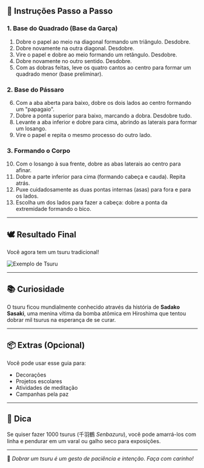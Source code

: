 ## 🧾 Instruções Passo a Passo

### 1. Base do Quadrado (Base da Garça)

1. Dobre o papel ao meio na diagonal formando um triângulo. Desdobre.
2. Dobre novamente na outra diagonal. Desdobre.
3. Vire o papel e dobre ao meio formando um retângulo. Desdobre.
4. Dobre novamente no outro sentido. Desdobre.
5. Com as dobras feitas, leve os quatro cantos ao centro para formar um quadrado menor (base preliminar).

### 2. Base do Pássaro

6. Com a aba aberta para baixo, dobre os dois lados ao centro formando um "papagaio".
7. Dobre a ponta superior para baixo, marcando a dobra. Desdobre tudo.
8. Levante a aba inferior e dobre para cima, abrindo as laterais para formar um losango.
9. Vire o papel e repita o mesmo processo do outro lado.

### 3. Formando o Corpo

10. Com o losango à sua frente, dobre as abas laterais ao centro para afinar.
11. Dobre a parte inferior para cima (formando cabeça e cauda). Repita atrás.
12. Puxe cuidadosamente as duas pontas internas (asas) para fora e para os lados.
13. Escolha um dos lados para fazer a cabeça: dobre a ponta da extremidade formando o bico.

---

## 🕊️ Resultado Final

Você agora tem um tsuru tradicional!

![Exemplo de Tsuru](https://upload.wikimedia.org/wikipedia/commons/thumb/f/f0/Origami-crane.svg/1024px-Origami-crane.svg.png)

---

## 📚 Curiosidade

O tsuru ficou mundialmente conhecido através da história de **Sadako Sasaki**, uma menina vítima da bomba atômica em Hiroshima que tentou dobrar mil tsurus na esperança de se curar.

---

## 📦 Extras (Opcional)

Você pode usar esse guia para:

- Decorações
- Projetos escolares
- Atividades de meditação
- Campanhas pela paz

---

## 🧷 Dica

Se quiser fazer 1000 tsurus (千羽鶴 *Senbazuru*), você pode amarrá-los com linha e pendurar em um varal ou galho seco para exposições.

---

🧡 _Dobrar um tsuru é um gesto de paciência e intenção. Faça com carinho!_
